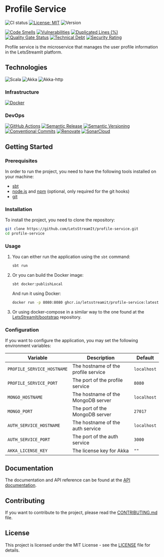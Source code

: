 # Profile Service

![CI status](https://github.com/letsstreamit/profile-service/actions/workflows/dispatcher.yml/badge.svg)
[![License: MIT](https://img.shields.io/badge/License-MIT-yellow.svg)](https://opensource.org/licenses/MIT)
![Version](https://img.shields.io/github/v/release/letsstreamit/profile-service?style=plastic)

[![Code Smells](https://sonarcloud.io/api/project_badges/measure?project=LetsStreamIt_profile-service&metric=code_smells)](https://sonarcloud.io/summary/new_code?id=LetsStreamIt_profile-service)
[![Vulnerabilities](https://sonarcloud.io/api/project_badges/measure?project=LetsStreamIt_profile-service&metric=vulnerabilities)](https://sonarcloud.io/summary/new_code?id=LetsStreamIt_profile-service)
[![Duplicated Lines (%)](https://sonarcloud.io/api/project_badges/measure?project=LetsStreamIt_profile-service&metric=duplicated_lines_density)](https://sonarcloud.io/summary/new_code?id=LetsStreamIt_profile-service)
[![Quality Gate Status](https://sonarcloud.io/api/project_badges/measure?project=LetsStreamIt_profile-service&metric=alert_status)](https://sonarcloud.io/summary/new_code?id=LetsStreamIt_profile-service)
[![Technical Debt](https://sonarcloud.io/api/project_badges/measure?project=LetsStreamIt_profile-service&metric=sqale_index)](https://sonarcloud.io/summary/new_code?id=LetsStreamIt_profile-service)
[![Security Rating](https://sonarcloud.io/api/project_badges/measure?project=LetsStreamIt_profile-service&metric=security_rating)](https://sonarcloud.io/summary/new_code?id=LetsStreamIt_profile-service)

Profile service is the microservice that manages the user profile information in the LetsStreamIt platform.

## Technologies

![Scala](https://img.shields.io/badge/scala-%23DC322F.svg?style=for-the-badge&logo=scala&logoColor=white)
![Akka](https://img.shields.io/badge/akka-%1396B9.svg?style=for-the-badge&logo=akka&logoColor=white)
![Akka-http](https://img.shields.io/badge/akka-%1396B9.svg?style=for-the-badge&logo=akka&logoColor=white)

### Infrastructure

[![Docker](https://img.shields.io/badge/Docker-2496ED?style=for-the-badge&logo=docker&logoColor=white)](https://docker.com)

### DevOps

[![GitHub Actions](https://img.shields.io/badge/GitHub_Actions-2088FF?style=for-the-badge&logo=github-actions&logoColor=white)](https://github.com/features/actions)
[![Semantic Release](https://img.shields.io/badge/Semantic_Release-494949?style=for-the-badge&logo=semantic-release&logoColor=white)](https://semantic-release.gitbook.io/)
[![Semantic Versioning](https://img.shields.io/badge/Semantic_Versioning-333333?style=for-the-badge&logo=semver&logoColor=white)](https://semver.org/)
[![Conventional Commits](https://img.shields.io/badge/Conventional_Commits-FE5196?style=for-the-badge&logo=conventionalcommits&logoColor=white)](https://www.conventionalcommits.org/en/v1.0.0/)
[![Renovate](https://img.shields.io/badge/RenovateBot-1A1F6C?style=for-the-badge&logo=renovate&logoColor=white)](https://renovatebot.com/)
[![SonarCloud](https://img.shields.io/badge/SonarCloud-F3702A?style=for-the-badge&logo=sonarcloud&logoColor=white)](https://sonarcloud.io/)

## Getting Started

### Prerequisites

In order to run the project, you need to have the following tools installed on your machine:

- [sbt](https://www.scala-sbt.org/)
- [node.js](https://nodejs.org/) and [npm](https://www.npmjs.com/) (optional, only required for the git hooks)
- [git](https://git-scm.com/)

### Installation

To install the project, you need to clone the repository:

```bash
git clone https://github.com/LetsStreamIt/profile-service.git
cd profile-service
```

### Usage

1. You can either run the application using the `sbt` command:

    ```bash
    sbt run
    ```

2. Or you can build the Docker image:

    ```bash
    sbt docker:publishLocal
    ```

    And run it using Docker:

    ```bash
    docker run -p 8080:8080 ghcr.io/letsstreamit/profile-service:latest
    ```

3. Or using docker-compose in a similar way to the one found at the [LetsStreamIt/bootstrap](https://github.com/LetsStreamIt/bootstrap) repository.

### Configuration

If you want to configure the application, you may set the following environment variables:

| Variable                   | Description                         | Default     |
| -------------------------- | ----------------------------------- | ----------- |
| `PROFILE_SERVICE_HOSTNAME` | The hostname of the profile service | `localhost` |
| `PROFILE_SERVICE_PORT`     | The port of the profile service     | `8080`      |
| `MONGO_HOSTNAME`           | The hostname of the MongoDB server  | `localhost` |
| `MONGO_PORT`               | The port of the MongoDB server      | `27017`     |
| `AUTH_SERVICE_HOSTNAME`    | The hostname of the auth service    | `localhost` |
| `AUTH_SERVICE_PORT`        | The port of the auth service        | `3000`      |
| `AKKA_LICENSE_KEY`         | The license key for Akka            | `""`        |

## Documentation

The documentation and API reference can be found at the [API documentation](https://letsstreamit.github.io/profile-service).

## Contributing

If you want to contribute to the project, please read the [CONTRIBUTING.md](CONTRIBUTING.md) file.

## License

This project is licensed under the MIT License - see the [LICENSE](LICENSE) file for details.
